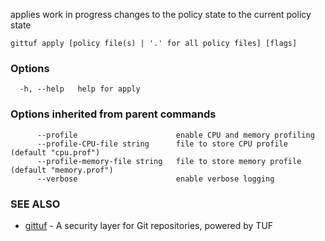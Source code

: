 applies work in progress changes to the policy state to the current policy state

```
gittuf apply [policy file(s) | '.' for all policy files] [flags]
```

### Options

```
  -h, --help   help for apply 
```

### Options inherited from parent commands

```
      --profile                      enable CPU and memory profiling
      --profile-CPU-file string      file to store CPU profile (default "cpu.prof")
      --profile-memory-file string   file to store memory profile (default "memory.prof")
      --verbose                      enable verbose logging
```

### SEE ALSO

* [gittuf](gittuf.md)	 - A security layer for Git repositories, powered by TUF

